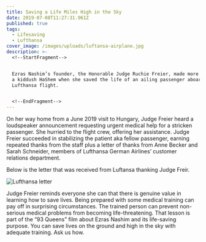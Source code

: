 ```yaml
---
title: Saving a Life Miles High in the Sky
date: 2019-07-08T11:27:31.961Z
published: true
tags:
  - Lifesaving
  - Lufthansa
cover_image: /images/uploads/luftansa-airplane.jpg
description: >-
  <!--StartFragment-->


  Ezras Nashim’s founder, the Honorable Judge Ruchie Freier, made more news and
  a kiddush HaShem when she saved the life of an ailing passenger aboard a
  Lufthansa flight.


  <!--EndFragment-->
---
```

<!--StartFragment-->

On her way home from a June 2019 visit to Hungary, Judge Freier heard a loudspeaker announcement requesting urgent medical help for a stricken passenger. She hurried to the flight crew, offering her assistance. Judge Freier succeeded in stabilizing the patient aka fellow passenger, earning repeated thanks from the staff plus a letter of thanks from Anne Becker and Sarah Schneider, members of Lufthansa German Airlines’ customer relations department.

Below is the letter that was received from Luftansa thanking Judge Freir.

<!--EndFragment-->

<!--StartFragment-->





![Lufthansa letter](/images/uploads/luftansa-flight.jpg)







<!--EndFragment-->

<!--StartFragment-->

Judge Freier reminds everyone she can that there is genuine value in learning how to save lives. Being prepared with some medical training can pay off in surprising circumstances. The trained person can prevent non-serious medical problems from becoming life-threatening. That lesson is part of the “93 Queens” film about Ezras Nashim and its life-saving purpose. You can save lives on the ground and high in the sky with adequate training. Ask us how.

<!--EndFragment-->